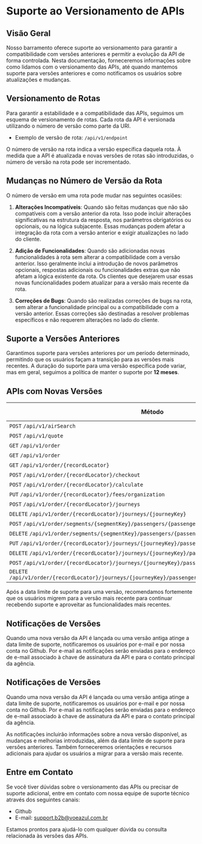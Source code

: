 # Suporte ao Versionamento de APIs

## Visão Geral
Nosso barramento oferece suporte ao versionamento para garantir a compatibilidade com versões anteriores e permitir a evolução da API de forma controlada. Nesta documentação, forneceremos informações sobre como lidamos com o versionamento das APIs, até quando mantemos suporte para versões anteriores e como notificamos os usuários sobre atualizações e mudanças.

## Versionamento de Rotas
Para garantir a estabilidade e a compatibilidade das APIs, seguimos um esquema de versionamento de rotas. Cada rota da API é versionada utilizando o número de versão como parte da URI.

- Exemplo de versão de rota: `/api/v1/endpoint`

O número de versão na rota indica a versão específica daquela rota. À medida que a API é atualizada e novas versões de rotas são introduzidas, o número de versão na rota pode ser incrementado.

## Mudanças no Número de Versão da Rota
O número de versão em uma rota pode mudar nas seguintes ocasiões:

1. **Alterações Incompatíveis**: Quando são feitas mudanças que não são compatíveis com a versão anterior da rota. Isso pode incluir alterações significativas na estrutura da resposta, nos parâmetros obrigatórios ou opcionais, ou na lógica subjacente. Essas mudanças podem afetar a integração da rota com a versão anterior e exigir atualizações no lado do cliente.

2. **Adição de Funcionalidades**: Quando são adicionadas novas funcionalidades à rota sem alterar a compatibilidade com a versão anterior. Isso geralmente inclui a introdução de novos parâmetros opcionais, respostas adicionais ou funcionalidades extras que não afetam a lógica existente da rota. Os clientes que desejarem usar essas novas funcionalidades podem atualizar para a versão mais recente da rota.

3. **Correções de Bugs**: Quando são realizadas correções de bugs na rota, sem alterar a funcionalidade principal ou a compatibilidade com a versão anterior. Essas correções são destinadas a resolver problemas específicos e não requerem alterações no lado do cliente.

## Suporte a Versões Anteriores
Garantimos suporte para versões anteriores por um período determinado, permitindo que os usuários façam a transição para as versões mais recentes. A duração do suporte para uma versão específica pode variar, mas em geral, seguimos a política de manter o suporte por __12 meses__.

## APIs com Novas Versões
|Método                                                                                                    |API                              | Versão | Data Limite de Suporte  |
|----------------------------------------------------------------------------------------------------------|---------------------------------|--------|-------------------------|
|`POST` `/api/v1/airSearch`                                                                                |Sales.B2B.Shopping.Api           | 1.0    | 25/04/2025              |
|`POST` `/api/v1/quote`                                                                                    |Sales.B2B.Shopping.Api           | 1.0    | 25/04/2025              |
|`GET` `/api/v1/order`                                                                                     |Sales.B2B.Order.Api              | 1.0    | 25/04/2025              |
|`GET` `/api/v1/order`                                                                                     |Sales.B2B.Order.Management.Api   | 1.0    | 21/05/2025              |
|`GET` `/api/v1/order/{recordLocator}`                                                                     |Sales.B2B.Order.Management.Api   | 1.0    | 21/05/2025              |
|`POST` `/api/v1/order/{recordLocator}/checkout`                                                           |Sales.B2B.Order.Management.Api   | 1.0    | 21/05/2025              |
|`POST` `/api/v1/order/{recordLocator}/calculate`                                                          |Sales.B2B.Order.Management.Api   | 1.0    | 21/05/2025              |
|`PUT` `/api/v1/order/{recordLocator}/fees/organization`                                                   |Sales.B2B.Order.Management.Api   | 1.0    | 21/05/2025              |
|`POST` `/api/v1/order/{recordLocator}/journeys`                                                           |Sales.B2B.Order.Management.Api   | 1.0    | 21/05/2025              |
|`DELETE` `/api/v1/order/{recordLocator}/journeys/{journeyKey}`                                            |Sales.B2B.Order.Management.Api   | 1.0    | 21/05/2025              |
|`POST` `/api/v1/order/segments/{segmentKey}/passengers/{passengerKey}/seats/{unitKey}`                    |Sales.B2B.Order.Seats.Api        | 1.0    | 21/05/2025              |
|`DELETE` `/api/v1/order/segments/{segmentKey}/passengers/{passengerKey}/seats/{unitKey}`                  |Sales.B2B.Order.Seats.Api        | 1.0    | 21/05/2025              |
|`PUT` `/api/v1/order/{recordLocator}/journeys/{journeyKey}/passengers/{passengerKey}/baggage`             |Sales.B2B.Order.Services.Api     | 1.0    | 21/05/2025              |
|`DELETE` `/api/v1/order/{recordLocator}/journeys/{journeyKey}/passengers/{passengerKey}/baggage`          |Sales.B2B.Order.Services.Api     | 1.0    | 21/05/2025              |
|`POST` `/api/v1/order/{recordLocator}/journeys/{journeyKey}/passengers/{passengerKey}/services`           |Sales.B2B.Order.Services.Api     | 1.0    | 21/05/2025              |
|`DELETE` `/api/v1/order/{recordLocator}/journeys/{journeyKey}/passengers/{passengerKey}/services/{code}`  |Sales.B2B.Order.Services.Api     | 1.0    | 21/05/2025              |


Após a data limite de suporte para uma versão, recomendamos fortemente que os usuários migrem para a versão mais recente para continuar recebendo suporte e aproveitar as funcionalidades mais recentes.

## Notificações de Versões
Quando uma nova versão da API é lançada ou uma versão antiga atinge a data limite de suporte, notificaremos os usuários por e-mail e por nossa conta no Github. Por e-mail as notificações serão enviadas para o endereço de e-mail associado à chave de assinatura da API e para o contato principal da agência.

## Notificações de Versões
Quando uma nova versão da API é lançada ou uma versão antiga atinge a data limite de suporte, notificaremos os usuários por e-mail e por nossa conta no Github. Por e-mail as notificações serão enviadas para o endereço de e-mail associado à chave de assinatura da API e para o contato principal da agência.

As notificações incluirão informações sobre a nova versão disponível, as mudanças e melhorias introduzidas, além da data limite de suporte para versões anteriores. Também forneceremos orientações e recursos adicionais para ajudar os usuários a migrar para a versão mais recente.

## Entre em Contato
Se você tiver dúvidas sobre o versionamento das APIs ou precisar de suporte adicional, entre em contato com nossa equipe de suporte técnico através dos seguintes canais:

- Github
- E-mail: support.b2b@voeazul.com.br

Estamos prontos para ajudá-lo com qualquer dúvida ou consulta relacionada às versões das APIs.
